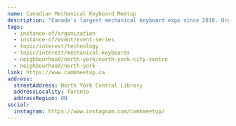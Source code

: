 ```yaml
---
name: Canadian Mechanical Keyboard Meetup
description: "Canada's largest mechanical keyboard expo since 2018. Organized by ApexKeyboards, the meetup brings together mechanical keyboard enthusiasts to try out different keyboards, builds and meet fellow community members. Events have been held annually in Toronto with 100+ attendees."
tags:
  - instance-of/organization
  - instance-of/event/event-series
  - topic/interest/technology
  - topic/interest/mechanical-keyboards
  - neighbourhood/north-york/north-york-city-centre
  - neighbourhood/north-york
link: https://www.camkmeetup.ca
address:
  streetAddress: North York Central Library
  addressLocality: Toronto
  addressRegion: ON
social:
  instagram: https://www.instagram.com/camkmeetup/
---
```

